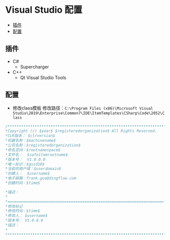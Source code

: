 # Visual Studio 配置

- [插件](##插件)
- [配置](##配置)


## 插件
- C#
    - Supercharger
- C++
    - Qt Visual Studio Tools

## 配置
- 修改class模板
修改路径：`C:\Program Files (x86)\Microsoft Visual Studio\2019\Enterprise\Common7\IDE\ItemTemplates\CSharp\Code\2052\Class`
``` C#
/****************************************************************************
*Copyright (c) $year$ $registeredorganization$ All Rights Reserved.
*CLR版本： $clrversion$
*机器名称：$machinename$
*公司名称：$registeredorganization$
*命名空间：$rootnamespace$
*文件名：  $safeitemrootname$
*版本号：  V1.0.0.0
*唯一标识：$guid10$
*当前的用户域：$userdomain$
*创建人：  $username$
*电子邮箱：frank.guo@dingflow.com
*创建时间：$time$

*描述：
*
*=====================================================================
*修改标记
*修改时间：$time$
*修改人： $username$
*版本号： V1.0.0.0
*描述：
*
*****************************************************************************/
```
